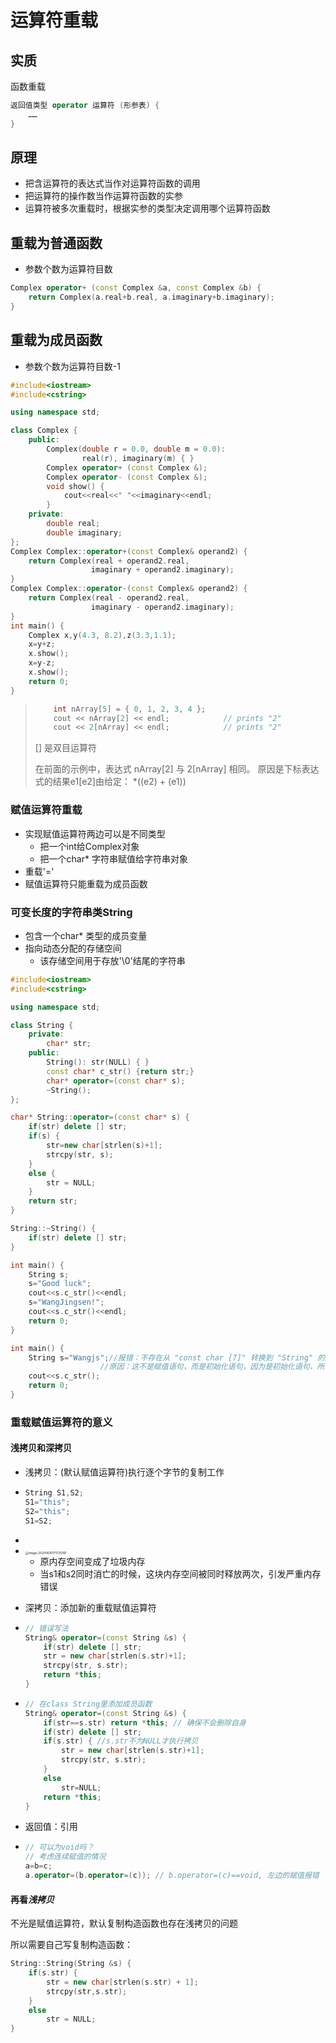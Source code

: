 # 运算符重载

## 实质

函数重载

```c++
返回值类型 operator 运算符 (形参表) {
    ……
}
```

## 原理

+ 把含运算符的表达式当作对运算符函数的调用
+ 把运算符的操作数当作运算符函数的实参
+ 运算符被多次重载时，根据实参的类型决定调用哪个运算符函数

## 重载为普通函数

+ 参数个数为运算符目数

```c++
Complex operator+ (const Complex &a, const Complex &b) {
    return Complex(a.real+b.real, a.imaginary+b.imaginary);
}
```

## 重载为成员函数

+ 参数个数为运算符目数-1

```c++
#include<iostream>
#include<cstring>

using namespace std;

class Complex {
	public:
    	Complex(double r = 0.0, double m = 0.0):
    			real(r), imaginary(m) { }
    	Complex operator+ (const Complex &);
    	Complex operator- (const Complex &);
        void show() {
            cout<<real<<" "<<imaginary<<endl;
        }
    private:
    	double real;
    	double imaginary;
};
Complex Complex::operator+(const Complex& operand2) {
    return Complex(real + operand2.real,
                  imaginary + operand2.imaginary);
}
Complex Complex::operator-(const Complex& operand2) {
    return Complex(real - operand2.real,
                  imaginary - operand2.imaginary);
}
int main() {
    Complex x,y(4.3, 8.2),z(3.3,1.1);
    x=y+z;
    x.show();
    x=y-z;
    x.show();
    return 0;
}
```

> ```c++
>     int nArray[5] = { 0, 1, 2, 3, 4 };
>     cout << nArray[2] << endl;            // prints "2"
>     cout << 2[nArray] << endl;            // prints "2"
> ```
>
> [] 是双目运算符
>
> 在前面的示例中，表达式 nArray[2] 与 2[nArray] 相同。 原因是下标表达式的结果e1[e2]由给定：
> *((e2) + (e1))

### 赋值运算符重载

+ 实现赋值运算符两边可以是不同类型
  + 把一个int给Complex对象
  + 把一个char* 字符串赋值给字符串对象
+ 重载'='
+ 赋值运算符只能重载为成员函数

### 可变长度的字符串类String

+ 包含一个char* 类型的成员变量
+ 指向动态分配的存储空间
  + 该存储空间用于存放'\0'结尾的字符串

```c++
#include<iostream>
#include<cstring>

using namespace std;

class String {
    private:
        char* str;
    public:
        String(): str(NULL) { }
        const char* c_str() {return str;}
        char* operator=(const char* s);
        ~String();
};

char* String::operator=(const char* s) {
    if(str) delete [] str;
    if(s) {
        str=new char[strlen(s)+1];
        strcpy(str, s);
    }
    else {
        str = NULL;
    }
    return str;
}

String::~String() {
    if(str) delete [] str;
}

int main() {
    String s;
    s="Good luck";
    cout<<s.c_str()<<endl;
    s="WangJingsen!";
    cout<<s.c_str()<<endl;
    return 0;
}
```



```c++
int main() {
    String s="Wangjs";//报错：不存在从 "const char [7]" 转换到 "String" 的适当构造函数
    				//原因：这不是赋值语句，而是初始化语句，因为是初始化语句，所以需要调用构造函数进行初始化
    cout<<s.c_str();
    return 0;
}
```



### 重载赋值运算符的意义

#### 浅拷贝和深拷贝

+ 浅拷贝：(默认赋值运算符)执行逐个字节的复制工作

+ ```c++
  String S1,S2;
  S1="this";
  S2="this";
  S1=S2;
  ```

+ 

+ <img src="C:\Users\qasak\AppData\Roaming\Typora\typora-user-images\image-20200630171725061.png" alt="image-20200630171725061" style="zoom: 33%;" />

  + 原内存空间变成了垃圾内存
  + 当s1和s2同时消亡的时候，这块内存空间被同时释放两次，引发严重内存错误

+ 深拷贝：添加新的重载赋值运算符

+ ```c++
  // 错误写法
  String& operator=(const String &s) {
      if(str) delete [] str;
      str = new char[strlen(s.str)+1];
      strcpy(str, s.str);
      return *this;
  }
  ```

+ ```c++
  // 在class String里添加成员函数
  String& operator=(const String &s) {
      if(str==s.str) return *this; // 确保不会删除自身
      if(str) delete [] str;
      if(s.str) { //s.str不为NULL才执行拷贝
          str = new char[strlen(s.str)+1];
          strcpy(str, s.str);
      }
      else 
          str=NULL;
      return *this;
  }
  ```

+ 返回值：引用

+ ```c++
  // 可以为void吗？
  // 考虑连续赋值的情况
  a=b=c;
  a.operator=(b.operator=(c)); // b.operator=(c)==void, 左边的赋值报错
  ```

#### 再看*浅拷贝*

不光是赋值运算符，默认复制构造函数也存在浅拷贝的问题

所以需要自己写复制构造函数：

```c++
String::String(String &s) {
    if(s.str) {
        str = new char[strlen(s.str) + 1];
        strcpy(str,s.str);
    }
    else 
        str = NULL;
}
```

















